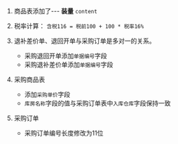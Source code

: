 1. 商品表添加了--- **装量** `content`

2. 税率计算：
`含税116 = 税前100 + 100 * 税率16%`
3. 退补差价单、退回开单与采购订单是多对一的关系。
    - 采购退回开单添加`单据编号`字段
    - 采购退补差价单添加`单据编号`字段
4. 采购商品表
    - 添加`采购单价`字段
    - `库房名称`字段的值与采购订单表中`入库仓库`字段保持一致
5. 采购订单
    - 采购订单编号长度修改为11位

